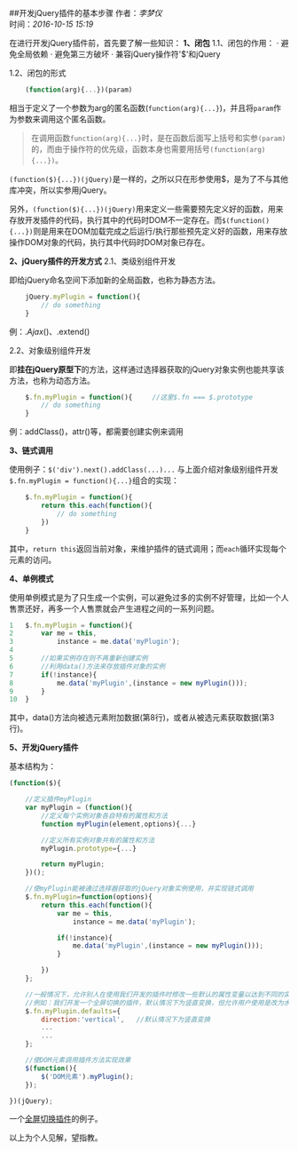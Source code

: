 ##开发jQuery插件的基本步骤
作者：*李梦仪*       
时间：*2016-10-15 15:19*

在进行开发jQuery插件前，首先要了解一些知识：
**1、闭包**
1.1、闭包的作用：
 · 避免全局依赖
 · 避免第三方破坏
 · 兼容jQuery操作符'$'和jQuery
	
1.2、闭包的形式
``` javascript
	(function(arg){...})(param)
```
相当于定义了一个参数为arg的匿名函数(`function(arg){...}`)，并且将`param`作为参数来调用这个匿名函数。
>在调用函数`function(arg){...}`时，是在函数后面写上括号和实参`(param)`的，而由于操作符的优先级，函数本身也需要用括号`(function(arg){...})`。

`(function($){...})(jQuery)`是一样的，之所以只在形参使用$，是为了不与其他库冲突，所以实参用jQuery。

另外，`(function($){...})(jQuery)`用来定义一些需要预先定义好的函数，用来存放开发插件的代码，执行其中的代码时DOM不一定存在。而`$(function(){...})`则是用来在DOM加载完成之后运行/执行那些预先定义好的函数，用来存放操作DOM对象的代码，执行其中代码时DOM对象已存在。

**2、jQuery插件的开发方式**
2.1、类级别组件开发

即给jQuery命名空间下添加新的全局函数，也称为静态方法。
``` javascript
	jQuery.myPlugin = function(){
		// do something
	}
```
例：$.Ajax()、$.extend()

2.2、对象级别组件开发

即**挂在jQuery原型下**的方法，这样通过选择器获取的jQuery对象实例也能共享该方法，也称为动态方法。
``` javascript
	$.fn.myPlugin = function(){		//这里$.fn === $.prototype
		// do something
	}
```
例：addClass()，attr()等，都需要创建实例来调用

**3、链式调用**

使用例子：`$('div').next().addClass(...)...`
与上面介绍对象级别组件开发`$.fn.myPlugin = function(){...}`组合的实现：
``` javascript
	$.fn.myPlugin = function(){
		return this.each(function(){
			// do something
		})
	}
```
其中，`return this`返回当前对象，来维护插件的链式调用；而`each`循环实现每个元素的访问。

**4、单例模式**

使用单例模式是为了只生成一个实例，可以避免过多的实例不好管理，比如一个人售票还好，再多一个人售票就会产生进程之间的一系列问题。
``` javascript
1	$.fn.myPlugin = function(){
2		var me = this,
3			instance = me.data('myPlugin');
4
5		//如果实例存在则不再重新创建实例
6		//利用data()方法来存放插件对象的实例
7		if(!instance){
8			me.data('myPlugin',(instance = new myPlugin()));
9		}
10	}
```
其中，data()方法向被选元素附加数据(第8行)，或者从被选元素获取数据(第3行)。

**5、开发jQuery插件**

基本结构为：
```javascript
(function($){

	//定义插件myPlugin
	var myPlugin = (function(){
		//定义每个实例对象各自特有的属性和方法
		function myPlugin(element,options){...}

		//定义所有实例对象共有的属性和方法
		myPlugin.prototype={...}

		return myPlugin;
	})();

	//使myPlugin能被通过选择器获取的jQuery对象实例使用，并实现链式调用
	$.fn.myPlugin=function(options){
		return this.each(function(){
			var me = this,
				instance = me.data('myPlugin');

			if(!instance){
				me.data('myPlugin',(instance = new myPlugin()));
			}

		})
	};

	//一般情况下，允许别人在使用我们开发的插件时修改一些默认的属性变量以达到不同的实现效果
	//例如：我们开发一个全屏切换的插件，默认情况下为竖直变换，但允许用户使用是改为水平切换
	$.fn.myPlugin.defaults={
		direction:'vertical',	//默认情况下为竖直变换
		...
		...
	};

	//使DOM元素调用插件方法实现效果
	$(function(){
		$('DOM元素').myPlugin();
	});

})(jQuery);
```

一个[全屏切换插件](https://github.com/Mone-Lee/pageSwitch)的例子。


以上为个人见解，望指教。